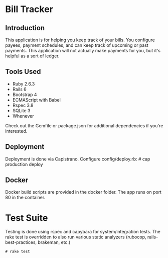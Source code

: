 # Bill Tracker

## Introduction
This application is for helping you keep track of your bills. You configure payees, payment schedules, and can keep track of upcoming or past payments. This application will not actually make payments for you, but it's helpful as a sort of ledger.

## Tools Used

* Ruby 2.6.3
* Rails 6
* Bootstrap 4
* ECMAScript with Babel
* Rspec 3.8
* SQLite 3
* Whenever

Check out the Gemfile or package.json for additional dependencies if you're interested.

## Deployment
Deployment is done via Capistrano. Configure config/deploy.rb:
    # cap production deploy
    
## Docker
Docker build scripts are provided in the docker folder. The app runs on port 80 in the container.

# Test Suite
Testing is done using rspec and capybara for system/integration tests. The rake test is overridden to also run
various static analyzers (rubocop, rails-best-practices, brakeman, etc.)

    # rake test

